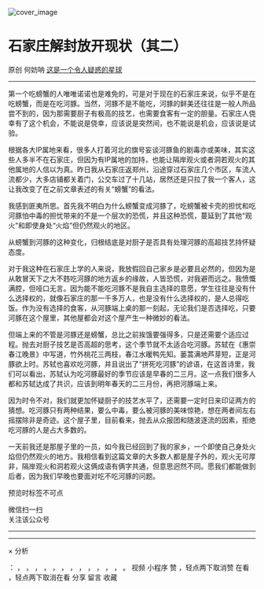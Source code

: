 ![cover_image](https://mmbiz.qpic.cn/mmbiz_jpg/OJNrVQetduqPBiaAdZCVe3Q1yiaDPSYCKzvLbOcVibVGAQ9JYWxjSH0hPiboEqbKjGevticXpmmtzw1H1bffPicstibXQ/0?wx_fmt=jpeg)

#  石家庄解封放开现状（其二）

原创  何妨呐  [ 这是一个令人疑惑的星球 ](javascript:void\(0\);)

__ _ _ _ _

第一个吃螃蟹的人唯唯诺诺也是难免的，可是对于现在的石家庄来说，似乎不是在吃螃蟹，而是在吃河豚。当然，河豚不是不能吃，河豚的鲜美还往往是一般人所品尝不到的，因为那需要厨子有极高的技艺，也需要食客有一定的胆量。石家庄人侥幸有了这个机会，不能说是侥幸，应该说是突然间，也不能说是机会，应该说是试验。

根据各大IP属地来看，很多人打着河北的旗号妄谈河豚鱼的剧毒亦或美味，其实这些人多半不在石家庄，但因为有IP属地的加持，也能让隔岸观火或者洞若观火的其他属地的人信以为真。昨日我从石家庄返郑州，沿途穿过石家庄几个市区，车流人流都少，大多店铺都关着门，公交车过了十几站，居然还是只拉了我一个客人，这让我改变了在之前文章表述的有关“螃蟹”的看法。

我感到匪夷所思。首先我不明白为什么螃蟹变成河豚了，吃螃蟹被卡壳的担忧和吃河豚怕中毒的担忧带来的不是一个层次的恐慌，并且这种恐慌，蔓延到了其他“观火”和即使身处“火焰”但仍然观火的地区。

从螃蟹到河豚的这种变化，归根结底是对厨子是否具有处理河豚的高超技艺持怀疑态度。

对于我这种在石家庄上学的人来说，我放假回自己家乡是必要且必然的，但因为是从敢冒天下之大不韪吃河豚的地方返乡的缘故，人皆恐慌，对我避而远之。我愤慨满腔，但哑口无言。因为能不能吃河豚不是我自主选择的意愿，学生往往是没有什么选择权的，就像石家庄的那一千多万人，也是没有什么选择权的，是人总得吃饭。作为没有选择的食客，从河豚端上桌的那一刻起，无论我们是否选择吃，只要河豚在这个屋里，其他屋都会对这个屋产生一种微妙的看法。

但端上来的不管是河豚还是螃蟹，总比之前挨饿要强得多，只是还需要个适应过程。抛去对厨子技艺是否高超的思考，这个季节就不太适合吃河豚。苏轼在《惠崇春江晚景》中写道，竹外桃花三两枝，春江水暖鸭先知。蒌蒿满地芦芽短，正是河豚欲上时。苏轼也喜欢吃河豚，并且说出了“拼死吃河豚”的谚语，在这首诗里，我们可以看出，苏轼认为吃河豚最好的季节应该是早春的二三月。这一点我们很多人都和苏轼达成了共识，应该到明年春天的二三月份，再把河豚端上来。

因为时令不对，我们就更加怀疑厨子的技艺水平了，还需要一定时日来印证两方的猜想。吃河豚只有两种结果，要么中毒，要么被河豚的美味惊艳，想在两者间左右摇摆除非是奇迹。这个屋子里，目前看来，抛去从众报团和随波逐流的因素，拒绝吃河豚的人是占大多数的。

一天前我还是那屋子里的一员，如今我已经回到了我的家乡，一个即使自己身处火焰但仍然观火的地方。我相信看到这篇文章的大多数人都是屋子外的，观火无可厚非，隔岸观火和洞若观火这俩成语有俩字共通，但意思迥然不同。愿我们都能做到后者，因为我们早晚也要面对吃不吃河豚的问题。

  

  

预览时标签不可点

微信扫一扫  
关注该公众号





****



****



×  分析

：  ，  ，  ，  ，  ，  ，  ，  ，  ，  ，  ，  ，  。  视频  小程序  赞  ，轻点两下取消赞  在看  ，轻点两下取消在看
分享  留言  收藏

